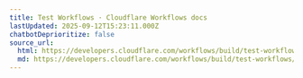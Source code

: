 ```yaml
---
title: Test Workflows · Cloudflare Workflows docs
lastUpdated: 2025-09-12T15:23:11.000Z
chatbotDeprioritize: false
source_url:
  html: https://developers.cloudflare.com/workflows/build/test-workflows/
  md: https://developers.cloudflare.com/workflows/build/test-workflows/index.md
---
```


